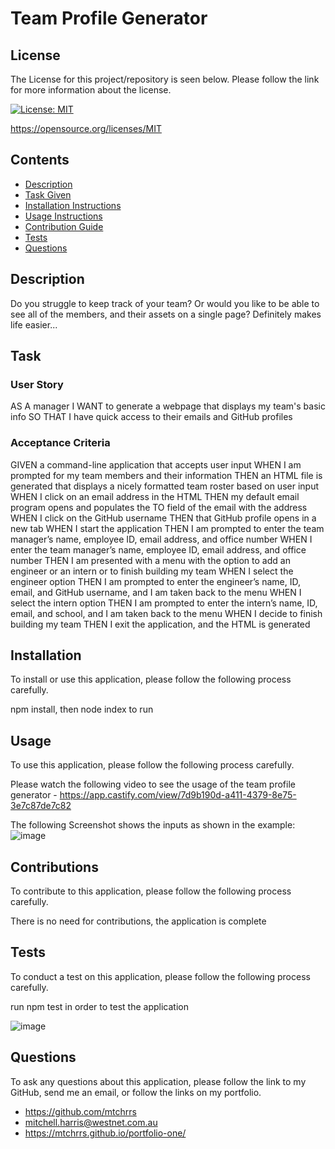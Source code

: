 # Team Profile Generator


  ## License 

  The License for this project/repository is seen below. Please follow the link for more information about the license.
  
  [![License: MIT](https://img.shields.io/badge/License-MIT-informational.svg)](https://opensource.org/licenses/MIT)

  https://opensource.org/licenses/MIT


  ## Contents

  * [Description](#description)
  * [Task Given](#task)
  * [Installation Instructions](#installation)
  * [Usage Instructions](#usage)
  * [Contribution Guide](#contributions)
  * [Tests](#tests)
  * [Questions](#questions)
  
  
  ## Description

  Do you struggle to keep track of your team? Or would you like to be able to see all of the members, and their assets on a single page? Definitely makes life easier...


  ## Task


  ### User Story
  AS A manager
  I WANT to generate a webpage that displays my team's basic info
  SO THAT I have quick access to their emails and GitHub profiles


  ### Acceptance Criteria
  
  GIVEN a command-line application that accepts user input
  WHEN I am prompted for my team members and their information
  THEN an HTML file is generated that displays a nicely formatted team roster based on user input
  WHEN I click on an email address in the HTML
  THEN my default email program opens and populates the TO field of the email with the address
  WHEN I click on the GitHub username
  THEN that GitHub profile opens in a new tab
  WHEN I start the application
  THEN I am prompted to enter the team manager’s name, employee ID, email address, and office number
  WHEN I enter the team manager’s name, employee ID, email address, and office number
  THEN I am presented with a menu with the option to add an engineer or an intern or to finish building my team
  WHEN I select the engineer option
  THEN I am prompted to enter the engineer’s name, ID, email, and GitHub username, and I am taken back to the menu
  WHEN I select the intern option
  THEN I am prompted to enter the intern’s name, ID, email, and school, and I am taken back to the menu
  WHEN I decide to finish building my team
  THEN I exit the application, and the HTML is generated


  ## Installation

  To install or use this application, please follow the following process carefully.

  npm install, then node index to run


  ## Usage
  
  To use this application, please follow the following process carefully.

  Please watch the following video to see the usage of the team profile generator - https://app.castify.com/view/7d9b190d-a411-4379-8e75-3e7c87de7c82

  The following Screenshot shows the inputs as shown in the example:
  ![image](https://user-images.githubusercontent.com/110107834/197547793-30cbf2e7-314b-4c31-981c-b8abae2cd3eb.png)


  ## Contributions
  
  To contribute to this application, please follow the following process carefully.

  There is no need for contributions, the application is complete
  

  ## Tests 

  To conduct a test on this application, please follow the following process carefully.

  run npm test in order to test the application
  
  ![image](https://user-images.githubusercontent.com/110107834/197547919-e899c669-269c-45ff-a028-4e5a0f607cab.png)



  ## Questions

  To ask any questions about this application, please follow the link to my GitHub, send me an email, or follow the links on my portfolio.
  
  * https://github.com/mtchrrs
  * mitchell.harris@westnet.com.au
  * https://mtchrrs.github.io/portfolio-one/
  
